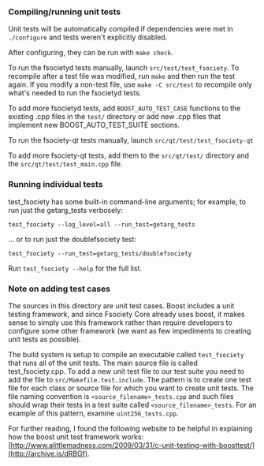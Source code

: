 ### Compiling/running unit tests

Unit tests will be automatically compiled if dependencies were met in `./configure`
and tests weren't explicitly disabled.

After configuring, they can be run with `make check`.

To run the fsocietyd tests manually, launch `src/test/test_fsociety`. To recompile
after a test file was modified, run `make` and then run the test again. If you
modify a non-test file, use `make -C src/test` to recompile only what's needed
to run the fsocietyd tests.

To add more fsocietyd tests, add `BOOST_AUTO_TEST_CASE` functions to the existing
.cpp files in the `test/` directory or add new .cpp files that
implement new BOOST_AUTO_TEST_SUITE sections.

To run the fsociety-qt tests manually, launch `src/qt/test/test_fsociety-qt`

To add more fsociety-qt tests, add them to the `src/qt/test/` directory and
the `src/qt/test/test_main.cpp` file.

### Running individual tests

test_fsociety has some built-in command-line arguments; for
example, to run just the getarg_tests verbosely:

    test_fsociety --log_level=all --run_test=getarg_tests

... or to run just the doublefsociety test:

    test_fsociety --run_test=getarg_tests/doublefsociety

Run `test_fsociety --help` for the full list.

### Note on adding test cases

The sources in this directory are unit test cases.  Boost includes a
unit testing framework, and since Fsociety Core already uses boost, it makes
sense to simply use this framework rather than require developers to
configure some other framework (we want as few impediments to creating
unit tests as possible).

The build system is setup to compile an executable called `test_fsociety`
that runs all of the unit tests.  The main source file is called
test_fsociety.cpp. To add a new unit test file to our test suite you need
to add the file to `src/Makefile.test.include`. The pattern is to create
one test file for each class or source file for which you want to create
unit tests.  The file naming convention is `<source_filename>_tests.cpp`
and such files should wrap their tests in a test suite
called `<source_filename>_tests`. For an example of this pattern,
examine `uint256_tests.cpp`.

For further reading, I found the following website to be helpful in
explaining how the boost unit test framework works:
[http://www.alittlemadness.com/2009/03/31/c-unit-testing-with-boosttest/](http://archive.is/dRBGf).
